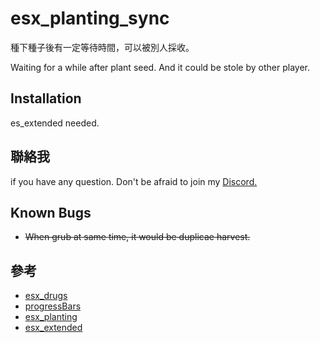 # esx_planting_sync

種下種子後有一定等待時間，可以被別人採收。

Waiting for a while after plant seed. And it could be stole by other player.


Installation
-
es_extended needed.


聯絡我
-
if you have any question. Don't be afraid to join my
[Discord.](https://discord.gg/dSG9CUC)

Known Bugs
-
* ~~When grub at same time, it would be duplicae harvest.~~

參考
-
* [esx_drugs](https://github.com/ESX-Org/esx_drugs)
* [progressBars](https://github.com/torpidity/progressBars)
* [esx_planting](https://github.com/MacieGx/esx_planting)
* [esx_extended](https://github.com/ESX-Org/es_extended)